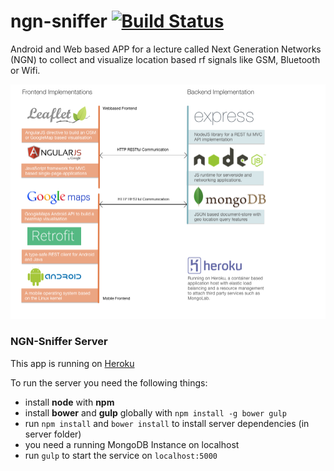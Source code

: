 # ngn-sniffer [![Build Status](https://travis-ci.org/stetro/ngn-sniffer.svg)](https://travis-ci.org/stetro/ngn-sniffer)
Android and Web based APP for a lecture called Next Generation Networks (NGN) to collect and visualize location based rf signals like GSM, Bluetooth or Wifi.

![Implemented Stack](stack.png)

### NGN-Sniffer Server

This app is running on [Heroku](http://ngn.herokuapp.com/)

To run the server you need the following things:

* install __node__ with __npm__
* install __bower__ and __gulp__ globally with `npm install -g bower gulp`
* run `npm install` and `bower install` to install server dependencies (in server folder) 
* you need a running MongoDB Instance on localhost
* run `gulp` to start the service on `localhost:5000`

